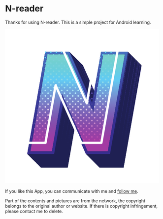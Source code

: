 # N-reader

Thanks for using N-reader. This is a simple project for Android learning.

![ifconfig.png](ic_logo_round.png)

If you like this App, you can communicate with me and [follow me](https://github.com/ZerglingV/ "Follow ZerglingV").

Part of the contents and pictures are from the network, the copyright belongs to the original author or website. If there is copyright infringement, please contact me to delete.
